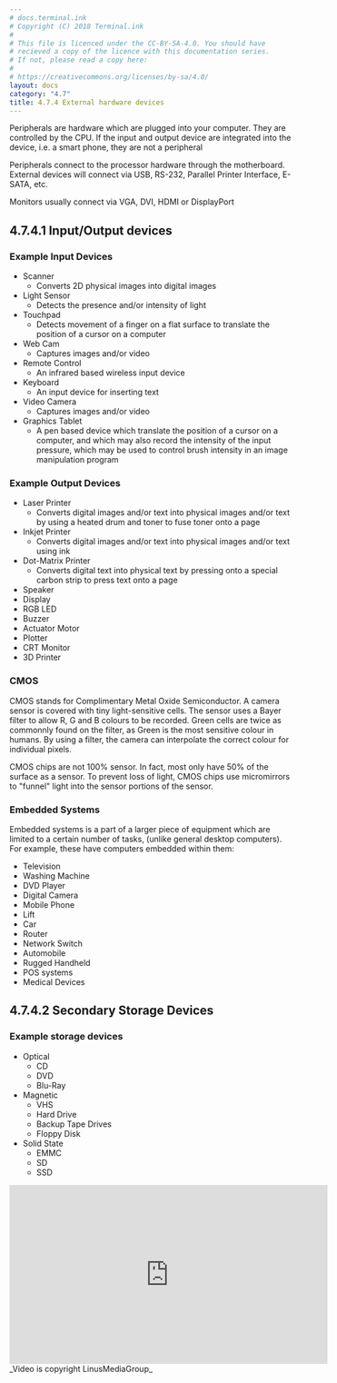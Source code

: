```yaml
---
# docs.terminal.ink
# Copyright (C) 2018 Terminal.ink
#
# This file is licenced under the CC-BY-SA-4.0. You should have
# recieved a copy of the licence with this documentation series.
# If not, please read a copy here:
#
# https://creativecommons.org/licenses/by-sa/4.0/
layout: docs
category: "4.7"
title: 4.7.4 External hardware devices
---
```


Peripherals are hardware which are plugged into your computer. They are controlled by the CPU.
If the input and output device are integrated into the device, i.e. a smart phone, they are not a peripheral

Peripherals connect to the processor hardware through the motherboard.
External devices will connect via USB, RS-232, Parallel Printer Interface, E-SATA, etc.

Monitors usually connect via VGA, DVI, HDMI or DisplayPort

## 4.7.4.1 Input/Output devices

### Example Input Devices
- Scanner
  - Converts 2D physical images into digital images
- Light Sensor
  - Detects the presence and/or intensity of light
- Touchpad
  - Detects movement of a finger on a flat surface to translate the position of a cursor on a computer
- Web Cam
  - Captures images and/or video
- Remote Control
  - An infrared based wireless input device
- Keyboard
  - An input device for inserting text
- Video Camera
  - Captures images and/or video
- Graphics Tablet
  - A pen based device which translate the position of a cursor on a computer, and which may also record the intensity of the input pressure, which may be used to control brush intensity in an image manipulation program

### Example Output Devices
- Laser Printer
  - Converts digital images and/or text into physical images and/or text by using a heated drum and toner to fuse toner onto a page
- Inkjet Printer
  - Converts digital images and/or text into physical images and/or text using ink
- Dot-Matrix Printer
  - Converts digital text into physical text by pressing onto a special carbon strip to press text onto a page
- Speaker
- Display
- RGB LED
- Buzzer
- Actuator Motor
- Plotter
- CRT Monitor
- 3D Printer

### CMOS
CMOS stands for Complimentary Metal Oxide Semiconductor.
A camera sensor is covered with tiny light-sensitive cells.
The sensor uses a Bayer filter to allow R, G and B colours to be recorded.
Green cells are twice as commonnly found on the filter, as Green is the most sensitive colour in humans.
By using a filter, the camera can interpolate the correct colour for individual pixels.

CMOS chips are not 100% sensor. In fact, most only have 50% of the surface as a sensor. To prevent loss of light, CMOS chips use micromirrors to "funnel" light into the sensor portions of the sensor.

### Embedded Systems
Embedded systems is a part of a larger piece of equipment which are limited to a certain number of tasks, (unlike general desktop computers).
For example, these have computers embedded within them:

- Television
- Washing Machine
- DVD Player
- Digital Camera
- Mobile Phone
- Lift
- Car
- Router
- Network Switch
- Automobile
- Rugged Handheld
- POS systems
- Medical Devices

## 4.7.4.2 Secondary Storage Devices
### Example storage devices

- Optical
  - CD
  - DVD
  - Blu-Ray
- Magnetic
  - VHS
  - Hard Drive
  - Backup Tape Drives
  - Floppy Disk
- Solid State
  - EMMC
  - SD
  - SSD

<iframe width="560" height="315" src="https://www.youtube.com/embed/-KRLWGaIunA" frameborder="0" allow="autoplay; encrypted-media" allowfullscreen></iframe>
_Video is copyright LinusMediaGroup_
